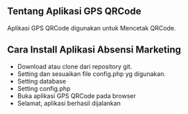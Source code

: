 ## Tentang Aplikasi GPS QRCode

Aplikasi GPS QRCode digunakan untuk Mencetak QRCode.

## Cara Install Aplikasi Absensi Marketing

- Download atau clone dari repository git.
- Setting dan sesuaikan file config.php yg digunakan.
- Setting database
- Setting config.php
- Buka aplikasi GPS QRCode pada browser
- Selamat, aplikasi berhasil dijalankan
